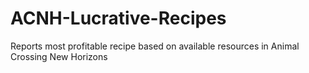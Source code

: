 # ACNH-Lucrative-Recipes
Reports most profitable recipe based on available resources in Animal Crossing New Horizons
